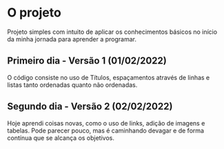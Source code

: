 # O projeto

Projeto simples com intuito de aplicar os conhecimentos básicos no início da minha jornada para aprender a programar.

## Primeiro dia - Versão 1 (01/02/2022)
O código consiste no uso de Títulos, espaçamentos através de linhas e listas tanto ordenadas quanto não ordenadas.

## Segundo dia - Versão 2 (02/02/2022)
Hoje aprendi coisas novas, como o uso de links, adição de imagens e tabelas. Pode parecer pouco, mas é caminhando devagar e de forma contínua que se alcança os objetivos.
